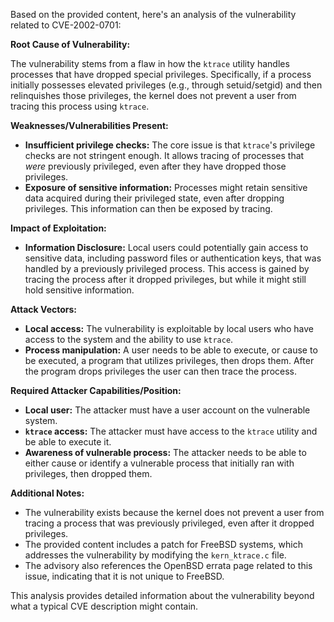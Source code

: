 Based on the provided content, here's an analysis of the vulnerability related to CVE-2002-0701:

**Root Cause of Vulnerability:**

The vulnerability stems from a flaw in how the `ktrace` utility handles processes that have dropped special privileges. Specifically, if a process initially possesses elevated privileges (e.g., through setuid/setgid) and then relinquishes those privileges, the kernel does not prevent a user from tracing this process using `ktrace`.

**Weaknesses/Vulnerabilities Present:**

- **Insufficient privilege checks:** The core issue is that `ktrace`'s privilege checks are not stringent enough. It allows tracing of processes that *were* previously privileged, even after they have dropped those privileges.
- **Exposure of sensitive information:** Processes might retain sensitive data acquired during their privileged state, even after dropping privileges. This information can then be exposed by tracing.

**Impact of Exploitation:**

- **Information Disclosure:** Local users could potentially gain access to sensitive data, including password files or authentication keys, that was handled by a previously privileged process. This access is gained by tracing the process after it dropped privileges, but while it might still hold sensitive information.

**Attack Vectors:**

- **Local access:** The vulnerability is exploitable by local users who have access to the system and the ability to use `ktrace`.
- **Process manipulation:** A user needs to be able to execute, or cause to be executed, a program that utilizes privileges, then drops them. After the program drops privileges the user can then trace the process.

**Required Attacker Capabilities/Position:**

- **Local user:** The attacker must have a user account on the vulnerable system.
- **`ktrace` access:** The attacker must have access to the `ktrace` utility and be able to execute it.
- **Awareness of vulnerable process:** The attacker needs to be able to either cause or identify a vulnerable process that initially ran with privileges, then dropped them.

**Additional Notes:**

- The vulnerability exists because the kernel does not prevent a user from tracing a process that was previously privileged, even after it dropped privileges.
- The provided content includes a patch for FreeBSD systems, which addresses the vulnerability by modifying the `kern_ktrace.c` file.
- The advisory also references the OpenBSD errata page related to this issue, indicating that it is not unique to FreeBSD.

This analysis provides detailed information about the vulnerability beyond what a typical CVE description might contain.